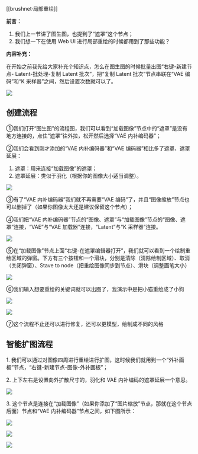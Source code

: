 [[brushnet·局部重绘]]


**前言：** 

1.  我们上一节讲了图生图，也提到了“遮罩”这个节点；
2.  我们想一下在使用 Web UI 进行局部重绘的时候都用到了那些功能？


**内容补充：** 

在开始之前我先给大家补充个知识点，怎么在图生图的时候批量出图“右键\-新建节点\- Latent-批处理-复制 Latent 批次”，把“复制 Latent 批次”节点串联在“VAE 编码”和“K 采样器”之间，然后设置次数就可以了。

![](https://image.uisdc.com/wp-content/uploads/2023/12/uisdc-sd-20231227-2.jpg)
## 创建流程

①我们打开“图生图”的流程图，我们可以看到“加载图像”节点中的“遮罩”是没有地方连接的，点住“遮罩”往外拉，松开然后选择“VAE 内补编码器”；

②我们会看到刚才添加的“VAE 内补编码器”和“VAE 编码器”相比多了遮罩、遮罩延展：

1.  遮罩：用来连接“加载图像”的遮罩；
2.  遮罩延展：类似于羽化（根据你的图像大小适当调整）。

![](https://image.uisdc.com/wp-content/uploads/2023/12/uisdc-sd-20231227-3.jpg)

③有了“VAE 内补编码器”我们就不再需要“VAE 编码”了，并且“图像缩放”节点也可以删掉了（如果你图像太大还是建议保留这个节点）；

④我们把“VAE 内补编码器”节点的“图像、遮罩”与“加载图像”节点的“图像、遮罩”连接，“VAE”与“VAE 加载器”连接，“Latent”与“K 采样器”连接。

![](https://image.uisdc.com/wp-content/uploads/2023/12/uisdc-sd-20231227-4.jpg)

⑤在“加载图像”节点上面“右键-在遮罩编辑器打开”，我们就可以看到一个绘制重绘区域的弹窗。下方有三个按钮和一个滑块，分别是清除（清除绘制区域）、取消（关闭弹窗）、Stave to node（把重绘图像同步到节点）、滑块（调整画笔大小）

![](https://image.uisdc.com/wp-content/uploads/2023/12/uisdc-sd-20231227-5.jpg)

⑥我们输入想要重绘的关键词就可以出图了，我演示中是把小猫重绘成了小狗

![](https://image.uisdc.com/wp-content/uploads/2023/12/uisdc-sd-20231227-6.jpg)

![](https://image.uisdc.com/wp-content/uploads/2023/12/uisdc-sd-20231227-7.jpg)

⑦这个流程不止还可以进行修复，还可以更模型，绘制成不同的风格

## 智能扩图流程

1\. 我们可以通过对图像四周进行重绘进行扩图，这时候我们就用到一个“外补画板”节点，“右键-新建节点-图像-外补画板”；

2\. 上下左右是设置向外扩散尺寸的，羽化和 VAE 内补编码的遮罩延展一个意思。

![](https://image.uisdc.com/wp-content/uploads/2023/12/uisdc-sd-20231227-8.jpg)

3\. 这个节点是连接在“加载图像”（如果你添加了“图片缩放”节点，那就在这个节点后面）节点和“VAE 内补编码器”节点之间，如下图所示：

![](https://image.uisdc.com/wp-content/uploads/2023/12/uisdc-sd-20231227-9.jpg)

![](https://image.uisdc.com/wp-content/uploads/2023/12/uisdc-sd-20231227-10.jpg)

![](https://image.uisdc.com/wp-content/uploads/2023/12/uisdc-sd-20231227-11.jpg)